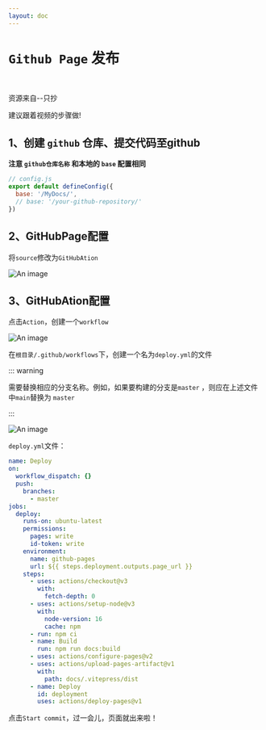 ```yaml
---
layout: doc
---
```


# `Github Page` 发布


<br>

<el-link ref="https://www.bilibili.com/video/BV1Vs4y1b76d" target="_blank" type="primary">资源来自--只抄</el-link>

建议跟着视频的步骤做!



## 1、创建 `github` 仓库、提交代码至github

**注意 `github仓库名称` 和本地的 `base` 配置相同**

```js
// config.js
export default defineConfig({
  base: '/MyDocs/',
  // base: '/your-github-repository/'
})

```

## 2、GitHubPage配置

将`source`修改为`GitHubAtion`

<!-- <script setup>
import { withBase, useData } from 'vitepress'
</script> -->

![An image](/GitHubAtion.png)

## 3、GitHubAtion配置

点击`Action`，创建一个`workflow`

![An image](/GitHubPage1.png)

在`根目录/.github/workflows`下，创建一个名为`deploy.yml`的文件

::: warning

需要替换相应的分支名称。例如，如果要构建的分支是`master` ，则应在上述文件中`main`替换为 `master`

:::

![An image](/GitHubPage2.png)

`deploy.yml`文件：

```yml
name: Deploy
on:
  workflow_dispatch: {}
  push:
    branches:
      - master
jobs:
  deploy:
    runs-on: ubuntu-latest
    permissions:
      pages: write
      id-token: write
    environment:
      name: github-pages
      url: ${{ steps.deployment.outputs.page_url }}
    steps:
      - uses: actions/checkout@v3
        with:
          fetch-depth: 0
      - uses: actions/setup-node@v3
        with:
          node-version: 16
          cache: npm
      - run: npm ci
      - name: Build
        run: npm run docs:build
      - uses: actions/configure-pages@v2
      - uses: actions/upload-pages-artifact@v1
        with:
          path: docs/.vitepress/dist
      - name: Deploy
        id: deployment
        uses: actions/deploy-pages@v1
```

点击`Start commit`，过一会儿，页面就出来啦！
